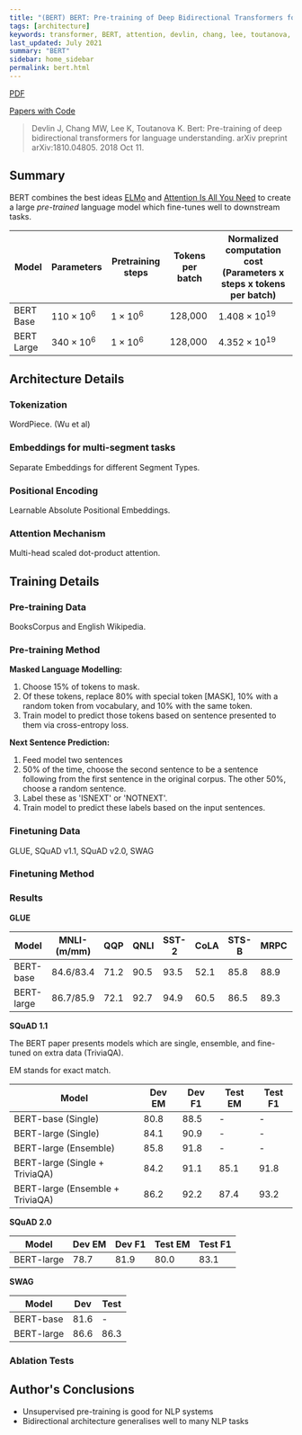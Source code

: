 ```yaml
---
title: "(BERT) BERT: Pre-training of Deep Bidirectional Transformers for Language Understanding"
tags: [architecture]
keywords: transformer, BERT, attention, devlin, chang, lee, toutanova, devlin et al, 2018, google, language, google language
last_updated: July 2021
summary: "BERT"
sidebar: home_sidebar
permalink: bert.html
---
```


[PDF](https://arxiv.org/pdf/1810.04805.pdf)

[Papers with Code](https://paperswithcode.com/paper/bert-pre-training-of-deep-bidirectional)

> Devlin J, Chang MW, Lee K, Toutanova K. Bert: Pre-training of deep bidirectional transformers for language understanding. arXiv preprint arXiv:1810.04805. 2018 Oct 11.

## Summary

BERT combines the best ideas [ELMo]((ELMo)-Deep-contextualized-word-representations) and [Attention Is All You Need](https://github.com/AlexChaloner/Transformer-Model-Summaries/wiki/(Transformer)-Attention-Is-All-You-Need) to create a large _pre-trained_ language model which fine-tunes well to downstream tasks.


|Model             |Parameters       |Pretraining steps|Tokens per batch|Normalized computation cost (Parameters x steps x tokens per batch)|
|------------------|-----------------|-----------------|----------------|-------------------------------------------------------------------|
|BERT Base         |$110 \times 10^6$|$1 \times 10^6$  |128,000         |$1.408 \times 10^{19}$ |
|BERT Large        |$340 \times 10^6$|$1 \times 10^6$  |128,000         |$4.352 \times 10^{19}$ |

## Architecture Details

### Tokenization

WordPiece. (Wu et al)

### Embeddings for multi-segment tasks

Separate Embeddings for different Segment Types.

### Positional Encoding

Learnable Absolute Positional Embeddings.

### Attention Mechanism

Multi-head scaled dot-product attention.

## Training Details

### Pre-training Data

BooksCorpus and English Wikipedia.

### Pre-training Method

**Masked Language Modelling:**

1. Choose 15% of tokens to mask.
2. Of these tokens, replace 80% with special token [MASK], 10% with a random token from vocabulary, and 10% with the same token.
3. Train model to predict those tokens based on sentence presented to them via cross-entropy loss.

**Next Sentence Prediction:**

1. Feed model two sentences
2. 50% of the time, choose the second sentence to be a sentence following from the first sentence in the original corpus. The other 50%, choose a random sentence.
3. Label these as 'ISNEXT' or 'NOTNEXT'.
4. Train model to predict these labels based on the input sentences.

### Finetuning Data

GLUE, SQuAD v1.1, SQuAD v2.0, SWAG

### Finetuning Method

### Results

**GLUE**

| Model       | MNLI-(m/mm) | QQP  | QNLI | SST-2 | CoLA | STS-B | MRPC | RTE  | GLUE Average |
|-------------|-------------|------|------|-------|------|-------|------|------|--------------|
| BERT-base   | 84.6/83.4   | 71.2 | 90.5 | 93.5  | 52.1 | 85.8  | 88.9 | 66.4 | 79.6         |
| BERT-large  | 86.7/85.9   | 72.1 | 92.7 | 94.9  | 60.5 | 86.5  | 89.3 | 70.1 | 82.1         |


**SQuAD 1.1**

The BERT paper presents models which are single, ensemble, and fine-tuned on extra data (TriviaQA).

EM stands for exact match.

| Model                            | Dev EM | Dev F1 | Test EM | Test F1 |
|----------------------------------|--------|--------|---------|---------|
| BERT-base  (Single)              | 80.8   | 88.5   | -       | -       |
| BERT-large (Single)              | 84.1   | 90.9   | -       | -       |
| BERT-large (Ensemble)            | 85.8   | 91.8   | -       | -       |
| BERT-large (Single + TriviaQA)   | 84.2   | 91.1   | 85.1    | 91.8    |
| BERT-large (Ensemble + TriviaQA) | 86.2   | 92.2   | 87.4    | 93.2    |


**SQuAD 2.0**

| Model       | Dev EM | Dev F1 | Test EM | Test F1 |
|-------------|--------|--------|---------|---------|
| BERT-large  | 78.7   | 81.9   | 80.0    | 83.1    |


**SWAG**

| Model       | Dev  | Test |
|-------------|------|------|
| BERT-base   | 81.6 | -    |
| BERT-large  | 86.6 | 86.3 |

### Ablation Tests


## Author's Conclusions

* Unsupervised pre-training is good for NLP systems
* Bidirectional architecture generalises well to many NLP tasks
